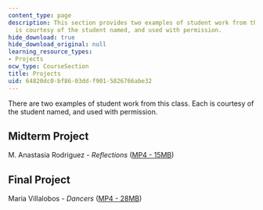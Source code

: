 ```yaml
---
content_type: page
description: This section provides two examples of student work from this class. Each
  is courtesy of the student named, and used with permission.
hide_download: true
hide_download_original: null
learning_resource_types:
- Projects
ocw_type: CourseSection
title: Projects
uid: 64820dc0-bf86-03dd-f901-5826766abe32
---
```


There are two examples of student work from this class. Each is courtesy of the student named, and used with permission.

Midterm Project
---------------

M. Anastasia Rodriguez - _Reflections_ ([MP4 - 15MB](https://archive.org/download/MIT4.351S04/mit-ocw-4.351-rodriquez-reflections-220k.mp4))

Final Project
-------------

Maria Villalobos - _Dancers_ ([MP4 - 28MB](https://archive.org/download/MIT4.351S04/mit-ocw-4.351-villalobos-dancers-220k.mp4))